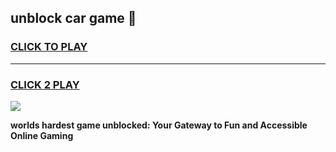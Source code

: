 
## unblock car game 👋
<h3>
<a href="https://premium.freeplayer.one?title=unblock_car_game&ref=13F">CLICK TO PLAY</a></h3>
<hr>

<h3>
<a href="https://premium.freeplayer.one?title=unblock_car_game&ref=13F">CLICK 2 PLAY</a>
  
</h3>

<a href="https://premium.freeplayer.one?title=unblock_car_game&ref=12F/"><img src="https://clearcache.store/games.png"></a>


**worlds hardest game unblocked: Your Gateway to Fun and Accessible Online Gaming**
